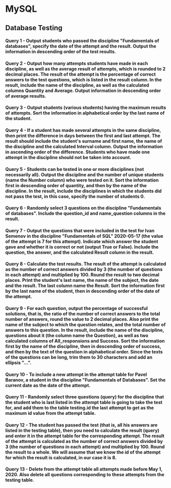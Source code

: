 # MySQL

## Database Testing

#### Query 1 - Output students who passed the discipline "Fundamentals of databases", specify the date of the attempt and the result. Output the information in descending order of the test results.
#### Query 2 - Output how many attempts students have made in each discipline, as well as the average result of attempts, which is rounded to 2 decimal places. The result of the attempt is the percentage of correct answers to the test questions, which is listed in the result column.  In the result, include the name of the discipline, as well as the calculated columns Quantity and Average. Output information in descending order of average results.
#### Query 3 - Output students (various students) having the maximum results of attempts. Sort the information in alphabetical order by the last name of the student.
#### Query 4 - If a student has made several attempts in the same discipline, then print the difference in days between the first and last attempt. The result should include the student's surname and first name, the name of the discipline and the calculated Interval column. Output the information in ascending order of the difference. Students who have made one attempt in the discipline should not be taken into account.
#### Query 5 - Students can be tested in one or more disciplines (not necessarily all). Output the discipline and the number of unique students (name the Number column) who were tested on it. Sort the information first in descending order of quantity, and then by the name of the discipline. In the result, include the disciplines in which the students did not pass the test, in this case, specify the number of students 0.
#### Query 6 - Randomly select 3 questions on the discipline "Fundamentals of databases". Include the question_id and name_question columns in the result.
#### Query 7 - Output the questions that were included in the test for Ivan Semenov in the discipline "Fundamentals of SQL" 2020-05-17 (the value of the attempt is 7 for this attempt). Indicate which answer the student gave and whether it is correct or not (output True or False). Include the question, the answer, and the calculated Result column in the result.
#### Query 8 - Calculate the test results. The result of the attempt is calculated as the number of correct answers divided by 3 (the number of questions in each attempt) and multiplied by 100. Round the result to two decimal places. Print the student's last name, the name of the subject, the date and the result. The last column name the Result. Sort the information first by the last name of the student, then in descending order of the date of the attempt.
#### Query 9 - For each question, output the percentage of successful solutions, that is, the ratio of the number of correct answers to the total number of answers, round the value to 2 decimal places. Also print the name of the subject to which the question relates, and the total number of answers to this question. In the result, include the name of the discipline, questions about it (the column name the Question), as well as two calculated columns of All_responsions and Success. Sort the information first by the name of the discipline, then in descending order of success, and then by the text of the question in alphabetical order. Since the texts of the questions can be long, trim them to 30 characters and add an ellipsis "...".
#### Query 10 - To include a new attempt in the attempt table for Pavel Baranov, a student in the discipline "Fundamentals of Databases". Set the current date as the date of the attempt.
#### Query 11 - Randomly select three questions (query) for the discipline that the student who is last listed in the attempt table is going to take the test for, and add them to the table testing.id the last attempt to get as the maximum id value from the attempt table.
#### Query 12 - The student has passed the test (that is, all his answers are listed in the testing table), then you need to calculate the result (query) and enter it in the attempt table for the corresponding attempt.  The result of the attempt is calculated as the number of correct answers divided by 3 (the number of questions in each attempt) and multiplied by 100. Round the result to a whole. We will assume that we know the id of the attempt for which the result is calculated, in our case it is 8.
#### Query 13 - Delete from the attempt table all attempts made before May 1, 2020. Also delete all questions corresponding to these attempts from the testing table.
